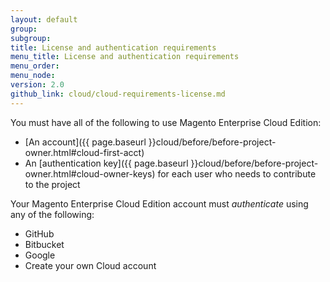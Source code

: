```yaml
---
layout: default
group: 
subgroup:
title: License and authentication requirements
menu_title: License and authentication requirements
menu_order:
menu_node:
version: 2.0
github_link: cloud/cloud-requirements-license.md
---
```


You must have all of the following to use Magento Enterprise Cloud Edition:

*	[An account]({{ page.baseurl }}cloud/before/before-project-owner.html#cloud-first-acct)
*	An [authentication key]({{ page.baseurl }}cloud/before/before-project-owner.html#cloud-owner-keys) for each user who needs to contribute to the project

Your Magento Enterprise Cloud Edition account must *authenticate* using any of the following:

*	GitHub
*	Bitbucket
*	Google
*	Create your own Cloud account
